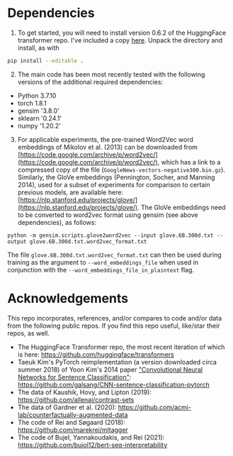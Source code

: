 # Dependencies

1. To get started, you will need to install version 0.6.2 of the HuggingFace transformer repo. I've included a copy [here](../code/transformer_version/pytorch-pretrained-BERT-master.zip). Unpack the directory and install, as with

```bash
pip install --editable .
```

2. The main code has been most recently tested with the following versions of the additional required dependencies:
  * Python 3.7.10
  * torch 1.8.1
  * gensim '3.8.0'
  * sklearn '0.24.1'
  * numpy '1.20.2'

3. For applicable experiments, the pre-trained Word2Vec word embeddings of Mikolov et al. (2013) can be downloaded from [https://code.google.com/archive/p/word2vec/](https://code.google.com/archive/p/word2vec/), which has a link to a compressed copy of the file (`GoogleNews-vectors-negative300.bin.gz`). Similarly, the GloVe embeddings (Pennington, Socher, and Manning 2014), used for a subset of experiments for comparison to certain previous models, are available here: [https://nlp.stanford.edu/projects/glove/](https://nlp.stanford.edu/projects/glove/). The GloVe embeddings need to be converted to word2vec format using gensim (see above dependencies), as follows:

```
python -m gensim.scripts.glove2word2vec --input glove.6B.300d.txt --output glove.6B.300d.txt.word2vec_format.txt
```

The file `glove.6B.300d.txt.word2vec_format.txt` can then be used during training as the argument to `--word_embeddings_file` when used in conjunction with the `--word_embeddings_file_in_plaintext` flag.

# Acknowledgements

This repo incorporates, references, and/or compares to code and/or data from the following public repos. If you find this repo useful, like/star their repos, as well.
  * The HuggingFace Transformer repo, the most recent iteration of which is here: https://github.com/huggingface/transformers
  * Taeuk Kim's PyTorch reimplementation (a version downloaded circa summer 2018) of Yoon Kim's 2014 paper ["Convolutional Neural Networks for Sentence Classification"](https://www.aclweb.org/anthology/D14-1181.pdf): https://github.com/galsang/CNN-sentence-classification-pytorch
  * The data of Kaushik, Hovy, and Lipton (2019): https://github.com/allenai/contrast-sets
  * The data of Gardner et al. (2020): https://github.com/acmi-lab/counterfactually-augmented-data
  * The code of Rei and Søgaard (2018): https://github.com/marekrei/mltagger
  * The code of Bujel, Yannakoudakis, and Rei (2021): https://github.com/bujol12/bert-seq-interpretability
